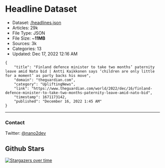 # Headline Dataset

- Dataset: [/headlines.json](https://raw.githubusercontent.com/fwd/news/master/headlines.json) 
- Articles: 29k
- File Type: JSON
- File Size: ~**11MB**
- Sources: 3k
- Categories: 13
- Updated: Dec 17, 2022 12:16 AM

```
{
    "title": "Finland defence minister to take two months’ paternity leave amid Nato bid | Antti Kaikkonen says ‘children are only little for a moment’ as party backs his move",
    "domain": "theguardian.com",
    "category": "UpliftingNews",
    "link": "https://www.theguardian.com/world/2022/dec/16/finland-defence-minister-to-take-two-months-paternity-leave-amid-nato-bid",
    "timestamp": 1671173142,
    "published": "December 16, 2022 1:45 AM"
}
```

---

### Contact 

Twitter: [@nano2dev](https://twitter.com/nano2dev)

## Github Stars

[![Stargazers over time](https://starchart.cc/fwd/news.svg)](https://starchart.cc/fwd/news)
